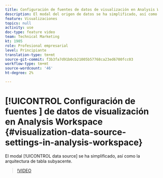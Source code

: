 ```yaml
---
title: Configuración de fuentes de datos de visualización en Analysis Workspace
description: El modal del origen de datos se ha simplificado, así como la arquitectura de tabla subyacente.
feature: Visualizaciones
topics: null
activity: use
doc-type: feature video
team: Technical Marketing
kt: 1905
role: Profesional empresarial
level: Principiante
translation-type: tm+mt
source-git-commit: f3b3fa7d91b0cb21005b57768ca23ed6700fcc03
workflow-type: tm+mt
source-wordcount: '46'
ht-degree: 2%

---
```



#  [!UICONTROL Configuración de fuentes ] de datos de visualización en Analysis Workspace  {#visualization-data-source-settings-in-analysis-workspace}

El modal [!UICONTROL data source] se ha simplificado, así como la arquitectura de tabla subyacente.

>[!VIDEO](https://video.tv.adobe.com/v/23729/?quality=12)
